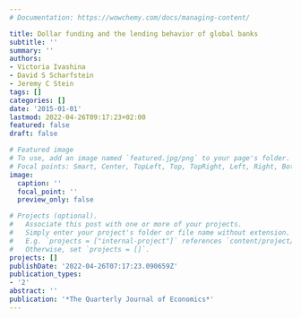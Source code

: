 ```yaml
---
# Documentation: https://wowchemy.com/docs/managing-content/

title: Dollar funding and the lending behavior of global banks
subtitle: ''
summary: ''
authors:
- Victoria Ivashina
- David S Scharfstein
- Jeremy C Stein
tags: []
categories: []
date: '2015-01-01'
lastmod: 2022-04-26T09:17:23+02:00
featured: false
draft: false

# Featured image
# To use, add an image named `featured.jpg/png` to your page's folder.
# Focal points: Smart, Center, TopLeft, Top, TopRight, Left, Right, BottomLeft, Bottom, BottomRight.
image:
  caption: ''
  focal_point: ''
  preview_only: false

# Projects (optional).
#   Associate this post with one or more of your projects.
#   Simply enter your project's folder or file name without extension.
#   E.g. `projects = ["internal-project"]` references `content/project/deep-learning/index.md`.
#   Otherwise, set `projects = []`.
projects: []
publishDate: '2022-04-26T07:17:23.090659Z'
publication_types:
- '2'
abstract: ''
publication: '*The Quarterly Journal of Economics*'
---
```

